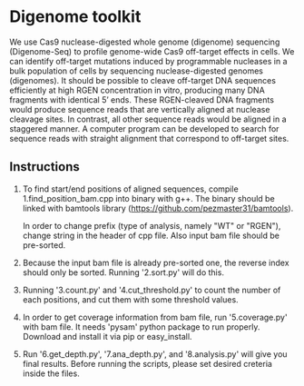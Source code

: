 Digenome toolkit
==

We use Cas9 nuclease-digested whole genome (digenome) sequencing (Digenome-Seq) to profile genome-wide Cas9 off-target effects in cells. We can identify off-target mutations induced by programmable nucleases in a bulk population of cells by sequencing nuclease-digested genomes (digenomes). It should be possible to cleave off-target DNA sequences efficiently at high RGEN concentration in vitro, producing many DNA fragments with identical 5’ ends. These RGEN-cleaved DNA fragments would produce sequence reads that are vertically aligned at nuclease cleavage sites. In contrast, all other sequence reads would be aligned in a staggered manner. A computer program can be developed to search for sequence reads with straight alignment that correspond to off-target sites.

Instructions
--

1. To find start/end positions of aligned sequences, compile 1.find_position_bam.cpp into binary with g++. The binary should be linked with bamtools library (https://github.com/pezmaster31/bamtools).

   In order to change prefix (type of analysis, namely "WT" or "RGEN"), change string in the header of cpp file. Also input bam file should be pre-sorted.

2. Because the input bam file is already pre-sorted one, the reverse index should only be sorted. Running '2.sort.py' will do this.

3. Running '3.count.py' and '4.cut_threshold.py' to count the number of each positions, and cut them with some threshold values.

4. In order to get coverage information from bam file, run '5.coverage.py' with bam file. It needs 'pysam' python package to run properly. Download and install it via pip or easy_install.

5. Run '6.get_depth.py', '7.ana_depth.py', and '8.analysis.py' will give you final results. Before running the scripts, please set desired creteria inside the files.

